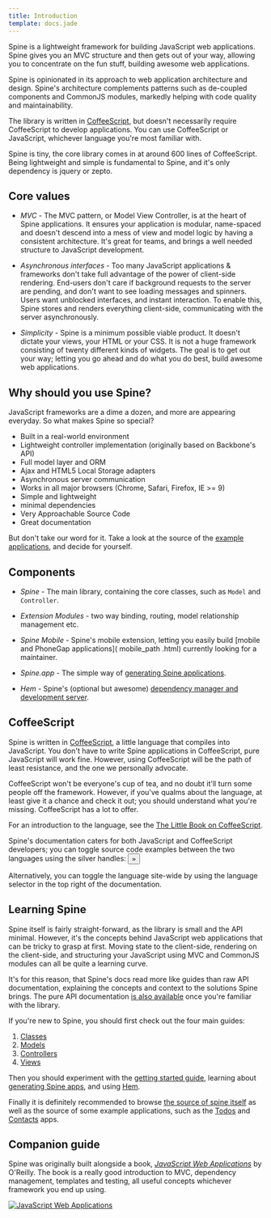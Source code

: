 ```yaml
---
title: Introduction
template: docs.jade
---
```


Spine is a lightweight framework for building JavaScript web applications. Spine gives you an MVC structure and then gets out of your way, allowing you to concentrate on the fun stuff, building awesome web applications.

Spine is opinionated in its approach to web application architecture and design. Spine's architecture complements patterns such as de-coupled components and CommonJS modules, markedly helping with code quality and maintainability.

The library is written in [CoffeeScript](http://jashkenas.github.com/coffee-script), but doesn't necessarily require CoffeeScript to develop applications. You can use CoffeeScript or JavaScript, whichever language you're most familiar with.

Spine is tiny, the core library comes in at around 600 lines of CoffeeScript. Being lightweight and simple is fundamental to Spine, and it's only dependency is jquery or zepto.

## Core values

* *MVC* - The MVC pattern, or Model View Controller, is at the heart of Spine applications. It ensures your application is modular, name-spaced and doesn't descend into a mess of view and model logic by having a consistent architecture. It's great for teams, and brings a well needed structure to JavaScript development.

* *Asynchronous interfaces* - Too many JavaScript applications & frameworks don't take full advantage of the power of client-side rendering. End-users don't care if background requests to the server are pending, and don't want to see loading messages and spinners. Users want unblocked interfaces, and instant interaction. To enable this, Spine stores and renders everything client-side, communicating with the server asynchronously.

* *Simplicity* - Spine is a minimum possible viable product. It doesn't dictate your views, your HTML or your CSS. It is not a huge framework consisting of twenty different kinds of widgets. The goal is to get out your way; letting you go ahead and do what you do best, build awesome web applications.

## Why should you use Spine?

JavaScript frameworks are a dime a dozen, and more are appearing everyday. So what makes Spine so special?

* Built in a real-world environment
* Lightweight controller implementation (originally based on Backbone's API)
* Full model layer and ORM
* Ajax and HTML5 Local Storage adapters
* Asynchronous server communication
* Works in all major browsers (Chrome, Safari, Firefox, IE >= 9)
* Simple and lightweight
* minimal dependencies
* Very Approachable Source Code
* Great documentation

But don't take our word for it. Take a look at the source of the [example applications](examples.html), and decide for yourself.

## Components

* *Spine* - The main library, containing the core classes, such as `Model` and `Controller`.

* *Extension Modules* - two way binding, routing, model relationship management etc.

* *Spine Mobile* - Spine's mobile extension, letting you easily build [mobile and PhoneGap applications]( mobile_path .html) currently looking for a maintainer.

* *Spine.app* - The simple way of [generating Spine applications](app.html).

* *Hem* - Spine's (optional but awesome) [dependency manager and development server](hem.html).

## CoffeeScript

Spine is written in [CoffeeScript](http://jashkenas.github.com/coffee-script/), a little language that compiles into JavaScript. You don't have to write Spine applications in CoffeeScript, pure JavaScript will work fine. However, using CoffeeScript will be the path of least resistance, and the one we personally advocate.

CoffeeScript won't be everyone's cup of tea, and no doubt it'll turn some people off the framework. However, if you've qualms about the language, at least give it a chance and check it out; you should understand what you're missing. CoffeeScript has a lot to offer.

For an introduction to the language, see the [The Little Book on CoffeeScript](http://arcturo.github.com/library/coffeescript/).

Spine's documentation caters for both JavaScript and CoffeeScript developers; you can toggle source code examples between the two languages using the silver handles: <button>»</button>

Alternatively, you can toggle the language site-wide by using the language selector in the top right of the documentation.

## Learning Spine

Spine itself is fairly straight-forward, as the library is small and the API minimal. However, it's the concepts behind JavaScript web applications that can be tricky to grasp at first. Moving state to the client-side, rendering on the client-side, and structuring your JavaScript using MVC and CommonJS modules can all be quite a learning curve.

It's for this reason, that Spine's docs read more like guides than raw API documentation, explaining the concepts and context to the solutions Spine brings. The pure API documentation [is also available](<%= api_path %>) once you're familiar with the library.

If you're new to Spine, you should first check out the four main guides:

1. [Classes](classes.html)
1. [Models](models.html)
1. [Controllers](controllers.html)
1. [Views](views.html)

Then you should experiment with the [getting started guide](started.html), learning about [generating Spine apps](app.html), and using [Hem](hem.html).

Finally it is definitely recommended to browse [the source of spine itself](http://github.com/spine/spine) as well as the source of some example applications, such as the [Todos](http://github.com/maccman/spine.todos) and [Contacts](http://github.com/maccman/spine.contacts) apps.

## Companion guide

Spine was originally built alongside a book, [*JavaScript Web Applications*](http://oreilly.com/catalog/0636920018421) by O'Reilly. The book is a really good introduction to MVC, dependency management, templates and testing, all useful concepts whichever framework you end up using.

[![JavaScript Web Applications](http://covers.oreilly.com/images/0636920018421/cat.gif)](http://oreilly.com/catalog/0636920018421)
